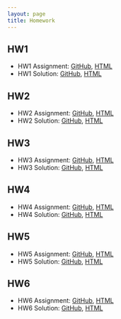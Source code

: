 ```yaml
---
layout: page
title: Homework
---
```



## HW1

* HW1 Assignment: [GitHub](https://github.com/datasciencelabs/2016/tree/master/homework/HW1), [HTML](html/hw1-problems.html)
* HW1 Solution: [GitHub](https://github.com/datasciencelabs/2016/tree/master/homework/HW1), [HTML](html/hw1-solution.html)

## HW2

* HW2 Assignment: [GitHub](https://github.com/datasciencelabs/2016/tree/master/homework/HW2), [HTML](html/hw2-problems.html)
* HW2 Solution: [GitHub](https://github.com/datasciencelabs/2016/tree/master/homework/HW2), [HTML](html/HW2-solution.html)

## HW3

* HW3 Assignment: [GitHub](https://github.com/datasciencelabs/2016/tree/master/homework/HW3), [HTML](html/hw3-problems.html)
* HW3 Solution: [GitHub](https://github.com/datasciencelabs/2016/tree/master/homework/HW3), [HTML](html/hw3-solution.html)

## HW4

* HW4 Assignment: [GitHub](https://github.com/datasciencelabs/2016/tree/master/homework/HW4), [HTML](html/hw4-problems.html)
* HW4 Solution: [GitHub](https://github.com/datasciencelabs/2016/tree/master/homework/HW4), [HTML](html/hw4-solution.html)

## HW5

* HW5 Assignment: [GitHub](https://github.com/datasciencelabs/2016/tree/master/homework/HW5), [HTML](html/hw5-problems.html)
* HW5 Solution: [GitHub](https://github.com/datasciencelabs/2016/tree/master/homework/HW5), [HTML](html/hw5-solution.html)

## HW6

* HW6 Assignment: [GitHub](https://github.com/datasciencelabs/2016/tree/master/homework/HW6), [HTML](html/hw6-problems.html)
* HW6 Solution: [GitHub](https://github.com/datasciencelabs/2016/tree/master/homework/HW6), [HTML](html/hw6-solution.html)